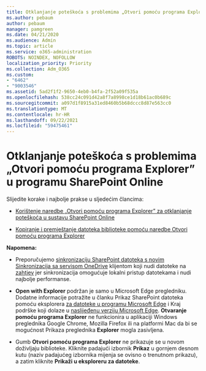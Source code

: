 ```yaml
---
title: Otklanjanje poteškoća s problemima „Otvori pomoću programa Explorer” u programu SharePoint Online
ms.author: pebaum
author: pebaum
manager: pamgreen
ms.date: 04/21/2020
ms.audience: Admin
ms.topic: article
ms.service: o365-administration
ROBOTS: NOINDEX, NOFOLLOW
localization_priority: Priority
ms.collection: Adm_O365
ms.custom:
- "6462"
- "9003546"
ms.assetid: 5ad2f1f2-9650-4eb0-b4fa-2f52a09f535a
ms.openlocfilehash: 538cc24c091d42a8f7a8998ce1d18b61ac0b689c
ms.sourcegitcommit: a097d1f8915a31ed8460b5b68dccc8d87e563cc0
ms.translationtype: MT
ms.contentlocale: hr-HR
ms.lasthandoff: 09/22/2021
ms.locfileid: "59475461"
---
```

# <a name="troubleshoot-open-with-explorer-issues-in-sharepoint-online"></a>Otklanjanje poteškoća s problemima „Otvori pomoću programa Explorer” u programu SharePoint Online

Slijedite korake i najbolje prakse u sljedećim člancima:

- [Korištenje naredbe „Otvori pomoću programa Explorer” za otklanjanje poteškoća u sustavu SharePoint Online](https://docs.microsoft.com/sharepoint/troubleshoot/lists-and-libraries/troubleshoot-issues-using-open-with-explorer)

- [Kopiranje i premještanje datoteka biblioteke pomoću naredbe Otvori pomoću programa Explorer](https://support.microsoft.com/office/copy-or-move-library-files-by-using-open-with-explorer-aaee7bfb-e2a1-42ee-8fc0-bcc0754f04d2?ui=en-us&rs=en-us&ad=us)

**Napomena:**
- Preporučujemo [sinkronizaciju SharePoint datoteka s novim Sinkronizacija sa servisom OneDrive](https://support.microsoft.com/office/sync-sharepoint-and-teams-files-with-your-computer-6de9ede8-5b6e-4503-80b2-6190f3354a88?ui=en-us&rs=en-us&ad=us) klijentom koji nudi datoteke na [zahtjev](https://support.microsoft.com/office/save-disk-space-with-onedrive-files-on-demand-for-windows-10-0e6860d3-d9f3-4971-b321-7092438fb38e?ui=en-us&rs=en-us&ad=us) jer sinkronizacija omogućuje lokalni pristup datotekama i nudi najbolje performanse.

- **Open with Explorer** podržan je samo u Microsoft Edge pregledniku. Dodatne informacije potražite u članku Prikaz SharePoint datoteka pomoću eksplorera [za datoteke u programu Microsoft Edge](https://docs.microsoft.com/SharePoint/sharepoint-view-in-edge) i Kraj podrške koji dolaze u [naslijeđenu verziju Microsoft Edge](https://docs.microsoft.com/lifecycle/announcements/m365-ie11-microsoft-edge-legacy). **Otvaranje pomoću programa Explorer** ne funkcionira u aplikaciji Windows preglednika Google Chrome, Mozilla Firefox ili na platformi Mac da bi se mogućnost Prikaza preglednika **Explorer** mogla zasivljena.

- Gumb **Otvori pomoću programa Explorer** ne prikazuje se u novom doživljaju biblioteke. Kliknite padajući izbornik **Prikaz** u gornjem desnom kutu (naziv padajućeg izbornika mijenja se ovisno o trenutnom prikazu), a zatim kliknite **Prikaži u eksploreru za datoteke**.

